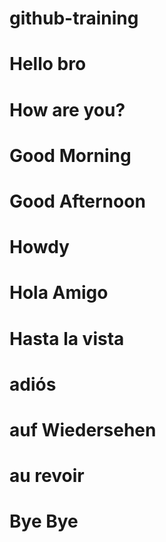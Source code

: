 # github-training

# Hello bro

# How are you?

# Good Morning

# Good Afternoon

# Howdy

# Hola Amigo

# Hasta la vista

# adiós

# auf Wiedersehen

# au revoir

# Bye Bye

